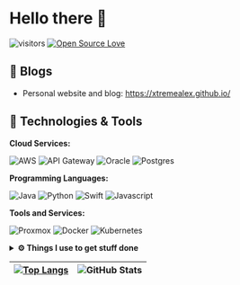 # Hello there 👋

![visitors](https://visitor-badge.laobi.icu/badge?page_id=XtremeAlex.XtremeAlex)
[![Open Source Love](https://badges.frapsoft.com/os/v1/open-source.svg?v=102)](https://github.com/ellerbrock/open-source-badges)

## 📝 Blogs

- Personal website and blog: https://xtremealex.github.io/

## 🔧 Technologies & Tools

**Cloud Services:**

![AWS](https://img.shields.io/badge/Cloud-AWS-informational?style=flat&logo=amazon-aws&logoColor=white&color=6aa6f8)
![API Gateway](https://img.shields.io/badge/API-Gateway-informational?style=flat&logo=amazon-api-gateway&logoColor=white&color=6aa6f8)
![Oracle](https://img.shields.io/badge/Database-Oracle-informational?style=flat&logo=amazon-oracle&logoColor=white&color=6aa6f8)
![Postgres](https://img.shields.io/badge/Database-Postgres-informational?style=flat&logo=amazon-postgres&logoColor=white&color=6aa6f8)

**Programming Languages:**

![Java](https://img.shields.io/badge/Code-Java-informational?style=flat&logo=java&logoColor=white&color=6aa6f8)
![Python](https://img.shields.io/badge/Code-Python-informational?style=flat&logo=python&logoColor=white&color=6aa6f8)
![Swift](https://img.shields.io/badge/Code-Swift-informational?style=flat&logo=swift&logoColor=white&color=6aa6f8)
![Javascript](https://img.shields.io/badge/Code-Javascript-informational?style=flat&logo=javascript&logoColor=white&color=6aa6f8)

**Tools and Services:**

![Proxmox](https://img.shields.io/badge/Tools-Proxmox-informational?style=flat&logo=amazon-cloudwatch&logoColor=white&color=6aa6f8)
![Docker](https://img.shields.io/badge/Tools-Docker-informational?style=flat&logo=docker&logoColor=white&color=6aa6f8)
![Kubernetes](https://img.shields.io/badge/Tools-Kubernetes-informational?style=flat&logo=kubernetes&logoColor=white&color=6aa6f8)


<details>
  <br />
  <summary><b>⚙️ Things I use to get stuff done</b></summary>
  	<ul>
  	  <li><b>OS:</b> Windows or MacOS </li>
	    <li><b>Laptop: </b> Macbook Pro 13 M1</li>
      <li><b>RGB Monster: </b> i7 9700k @5Ghz GTX 3080ti </li>
  	  <li><b>Browser: </b> Firefox for life </li>
	    <li><b>Terminal: </b> ZSH: Oh My Zsh (PowerLevel10k)</li>
	    <li><b>Code Editor:</b> Intellij / VSCode </li>
	</ul>
</details>

[![Top Langs](https://github-readme-stats.vercel.app/api/top-langs/?username=XtremeAlex&theme=highcontrast&hide_border=true)](https://github.com/XtremeAlex/github-readme-stats) |  ![GitHub Stats](https://github-readme-stats.vercel.app/api?username=XtremeAlex&show_icons=true&theme=radical) 
| ------------- | ------------- |

